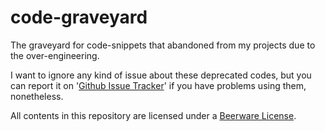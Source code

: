 # code-graveyard
The graveyard for code-snippets that abandoned from my projects due to the over-engineering.

I want to ignore any kind of issue about these deprecated codes,
  but you can report it on '[Github Issue Tracker](https://github.com/Revimal/code-graveyard/issues)' if you have problems using them,
  nonetheless.

All contents in this repository are licensed under a [Beerware License](https://github.com/Revimal/code-graveyard/blob/master/LICENSE).
